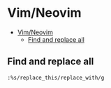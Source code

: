 # Vim/Neovim
<!--ts-->
* [Vim/Neovim](vim.md#vimneovim)
   * [Find and replace all](vim.md#find-and-replace-all)

<!-- Added by: runner, at: Tue Jan  4 06:28:10 UTC 2022 -->

<!--te-->

## Find and replace all
```vim
:%s/replace_this/replace_with/g
```
